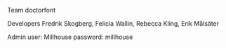 Team
doctorfont

Developers
Fredrik Skogberg, 
Felicia Wallin, 
Rebecca Kling, 
Erik Målsäter

Admin user: Millhouse password: millhouse
